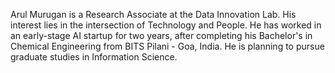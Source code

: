 Arul Murugan is a Research Associate at the Data Innovation Lab. His interest lies in the intersection of Technology and People. He has worked in an early-stage AI startup for two years, after completing his Bachelor's in Chemical Engineering from BITS Pilani - Goa, India. He is planning to pursue graduate studies in Information Science.